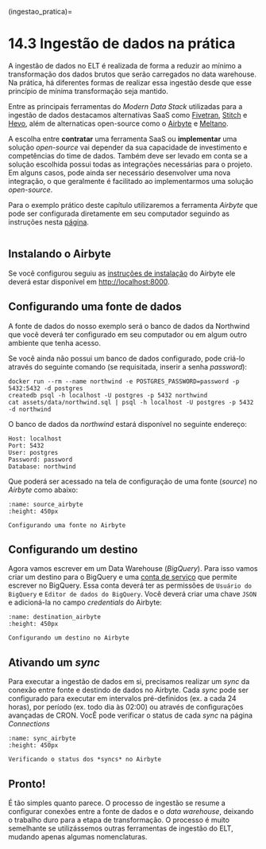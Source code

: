 (ingestao_pratica)=
# 14.3 Ingestão de dados na prática

<!-- Fazer usando Airbyte? Ou Hevo? -->
A ingestão de dados no ELT é realizada de forma a reduzir ao mínimo a transformação dos dados brutos que serão carregados no data warehouse. Na prática, há diferentes formas de realizar essa ingestão desde que esse princípio de mínima transformação seja mantido.

Entre as principais ferramentas do *Modern Data Stack* utilizadas para a ingestão de dados destacamos alternativas SaaS como [Fivetran](https://www.fivetran.com/), [Stitch](https://www.stitchdata.com/) e [Hevo](https://hevodata.com/), além de alternaticas open-source como o [Airbyte](https://airbyte.com/) e [Meltano](https://meltano.com/).

A escolha entre **contratar** uma ferramenta SaaS ou **implementar** uma solução *open-source* vai depender da sua capacidade de investimento e competências do time de dados. Também deve ser levado em conta se a solução escolhida possui todas as integrações necessárias para o projeto. Em alguns casos, pode ainda ser necessário desenvolver uma nova integração, o que geralmente é facilitado ao implementarmos uma solução *open-source*.

Para o exemplo prático deste capítulo utilizaremos a ferramenta *Airbyte* que pode ser configurada diretamente em seu computador seguindo as instruções nesta [página](https://docs.airbyte.com/quickstart/deploy-airbyte/).

```{admonition} Se você não se sente confortável com a utilização de ferramentas open-source ou não tem conhecimento técnico no tema, recomendamos utilizar uma das ferramentas SaaS citadas acima.
```

## Instalando o Airbyte

Se você configurou seguiu as [instruções de instalação](https://docs.airbyte.com/quickstart/deploy-airbyte/) do Airbyte ele deverá estar disponível em [http://localhost:8000](http://localhost:8000).

## Configurando uma fonte de dados

A fonte de dados do nosso exemplo será o banco de dados da Northwind que você deverá ter configurado em seu computador ou em algum outro ambiente que tenha acesso.

Se você ainda não possui um banco de dados configurado, pode criá-lo através do seguinte comando (se requisitada, inserir a senha *password*):

```
docker run --rm --name northwind -e POSTGRES_PASSWORD=password -p 5432:5432 -d postgres
createdb psql -h localhost -U postgres -p 5432 northwind
cat assets/data/northwind.sql | psql -h localhost -U postgres -p 5432 -d northwind
```

O banco de dados da *northwind* estará disponível no seguinte endereço:

```
Host: localhost
Port: 5432
User: postgres
Password: password
Database: northwind
```

Que poderá ser acessado na tela de configuração de uma fonte (*source*) no *Airbyte* como abaixo:

```{figure} ../../../assets/img/source.png
:name: source_airbyte
:height: 450px

Configurando uma fonte no Airbyte
```

## Configurando um destino

Agora vamos escrever em um Data Warehouse (*BigQuery*). Para isso vamos criar um destino para o BigQuery e uma [conta de serviço](https://cloud.google.com/bigquery/docs/use-service-accounts?hl=pt-br) que permite escrever no BigQuery. Essa conta deverá ter as permissões de `Usuário do BigQuery` e `Editor de dados do BigQuery`. Você deverá criar uma chave `JSON` e adicioná-la no campo *credentials* do Airbyte:


```{figure} ../../../assets/img/destination.png
:name: destination_airbyte
:height: 450px

Configurando um destino no Airbyte
```

## Ativando um *sync*

Para executar a ingestão de dados em si, precisamos realizar um *sync* da conexão entre fonte e destindo de dados no Airbyte. Cada *sync* pode ser configurado para executar em intervalos pré-definidos (ex. a cada 24 horas), por período (ex. todo dia às 02:00) ou através de configurações avançadas de CRON. VocÊ pode verificar o status de cada *sync* na página *Connections*

```{figure} ../../../assets/img/sync_airbyte.png
:name: sync_airbyte
:height: 450px

Verificando o status dos *syncs* no Airbyte
```

## Pronto!

É tão simples quanto parece. O processo de ingestão se resume a configurar conexões entre a fonte de dados e o *data warehouse*, deixando o trabalho duro para a etapa de transformação. O processo é muito semelhante se utilizássemos outras ferramentas de ingestão do ELT, mudando apenas algumas nomenclaturas.